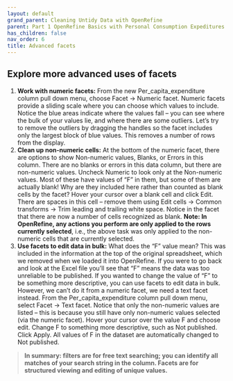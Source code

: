 ```yaml
---
layout: default
grand_parent: Cleaning Untidy Data with OpenRefine
parent: Part 1 OpenRefine Basics with Personal Consumption Expeditures Data
has_children: false
nav_order: 6
title: Advanced facets
---
```


## Explore more advanced uses of facets1. **Work with numeric facets:** From the new Per\_capita_expenditure column pull down menu, choose Facet -> Numeric facet. Numeric facets provide a sliding scale where you can choose which values to include. Notice the blue areas indicate where the values fall – you can see where the bulk of your values lie, and where there are some outliers. Let’s try to remove the outliers by dragging the handles so the facet includes only the largest block of blue values. This removes a number of rows from the display.2. **Clean up non-numeric cells:** At the bottom of the numeric facet, there are options to show Non-numeric values, Blanks, or Errors in this column. There are no blanks or errors in this data column, but there are non-numeric values. Uncheck Numeric to look only at the Non-numeric values. Most of these have values of “F” in them, but some of them are actually blank! Why are they included here rather than counted as blank cells by the facet? Hover your cursor over a blank cell and click Edit. There are spaces in this cell – remove them using Edit cells -> Common transforms -> Trim leading and trailing white space. Notice in the facet that there are now a number of cells recognized as blank. **Note: In OpenRefine, any actions you perform are only applied to the rows currently selected**, i.e., the above task was only applied to the non-numeric cells that are currently selected.3. **Use facets to edit data in bulk:** What does the “F” value mean? This was included in the information at the top of the original spreadsheet, which we removed when we loaded it into OpenRefine. If you were to go back and look at the Excel file you’ll see that “F” means the data was too unreliable to be published. If you wanted to change the value of “F” to be something more descriptive, you can use facets to edit data in bulk. However, we can’t do it from a numeric facet, we need a text facet instead. From the Per\_capita_expenditure column pull down menu, select Facet -> Text facet. Notice that only the non-numeric values are listed – this is because you still have only non-numeric values selected (via the numeric facet). Hover your cursor over the value F and choose edit. Change F to something more descriptive, such as Not published. Click Apply. All values of F in the dataset are automatically changed to Not published.
> **In summary: filters are for free text searching; you can identify all matches of your search string in the column. Facets are for structured viewing and editing of unique values.**